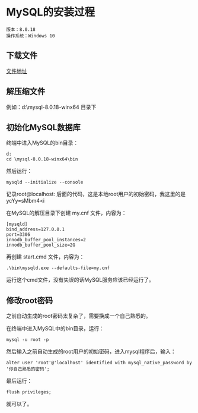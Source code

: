# MySQL的安装过程

    版本：8.0.18
    操作系统：Windows 10

## 下载文件

[文件地址](https://cdn.mysql.com/archives/mysql-8.0/mysql-8.0.18-winx64.zip)

## 解压缩文件

例如：d:\mysql-8.0.18-winx64 目录下

## 初始化MySQL数据库

终端中进入MySQL的bin目录：

    d:
    cd \mysql-8.0.18-winx64\bin

然后运行：

    mysqld --initialize --console

记录root@localhost: 后面的代码，这是本地root用户的初始密码，我这里的是 ycYy=sMbm4<i

在MySQL的解压目录下创建 my.cnf 文件，内容为：

    [mysqld]
    bind_address=127.0.0.1
    port=3306
    innodb_buffer_pool_instances=2
    innodb_buffer_pool_size=2G

再创建 start.cmd 文件，内容为：

    .\bin\mysqld.exe --defaults-file=my.cnf

运行这个cmd文件，没有失误的话MySQL服务应该已经运行了。

## 修改root密码

之前自动生成的root密码太复杂了，需要换成一个自己熟悉的。

在终端中进入MySQL中的bin目录，运行：

    mysql -u root -p

然后输入之前自动生成的root用户的初始密码，进入mysql程序后，输入：

    alter user 'root'@'localhost' identified with mysql_native_password by '你自己熟悉的密码';

最后运行：

    flush privileges;

就可以了。